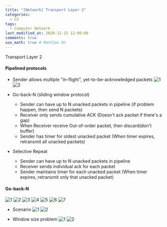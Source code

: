 ```yaml
---
title: "[Network] Transport Layer 2"
categories: 
  - CS
tags:
  - Computer Network
last_modified_at: 2020-12-15 12:00:00
comments: true
use_math: true # MathJax On
---
```


Transport Layer 2

#### Pipelined protocols
- Sender allows multiple "in-flight", yet-to-be-acknowledged packets
![1](https://user-images.githubusercontent.com/62474292/114246718-45e6d300-99ce-11eb-889f-69a5ac5ee584.png)
![2](https://user-images.githubusercontent.com/62474292/114246725-497a5a00-99ce-11eb-8dae-5b9ab50f9b98.png)

- Go-back-N (sliding window protocol)
  - Sender can have up to N unacked packets in pipeline (if problem happen, then send N packets)
  - Receiver only sends cumulative ACK (Doesn't ack packet if there's a gap)
  - When Receiver receive Out-of-order packet, then discard(don't buffer)
  - Sender has timer for oldest unacked packet (When timer expires, retransmit all unacked packets)
- Selective Repeat
  - Sender can have up to N unacked packets in pipeline
  - Receiver sends individual ack for each packet
  - Sender maintains timer for each unacked packet (When timer expires, retransmit only that unacked packet)

#### Go-back-N
![1](https://user-images.githubusercontent.com/62474292/114248388-834d5f80-99d2-11eb-84e5-fbfcd1194513.JPG)
![2](https://user-images.githubusercontent.com/62474292/114248391-85afb980-99d2-11eb-9961-589a1a05b341.JPG)
![3](https://user-images.githubusercontent.com/62474292/114248392-86e0e680-99d2-11eb-95cb-5f0159d7cdf2.JPG)
![4](https://user-images.githubusercontent.com/62474292/114248393-88121380-99d2-11eb-913a-20a3529ba53e.JPG)
![5](https://user-images.githubusercontent.com/62474292/114248395-89434080-99d2-11eb-8323-2bc43b84308d.JPG)
![6](https://user-images.githubusercontent.com/62474292/114248396-89dbd700-99d2-11eb-813a-778456b40e13.JPG)
![7](https://user-images.githubusercontent.com/62474292/114248398-8a746d80-99d2-11eb-9653-97164413cb50.JPG)

- Scenario
![1](https://user-images.githubusercontent.com/62474292/114248516-d8897100-99d2-11eb-8d49-69a6c0045594.png)
![2](https://user-images.githubusercontent.com/62474292/114248519-d9ba9e00-99d2-11eb-87ae-7341a043ec73.png)

- Window size problem
![1](https://user-images.githubusercontent.com/62474292/114248893-f1465680-99d3-11eb-876f-a87aedbfba75.png)
![2](https://user-images.githubusercontent.com/62474292/114248897-f3101a00-99d3-11eb-9d48-ed8c9cd6f568.png) 
 
